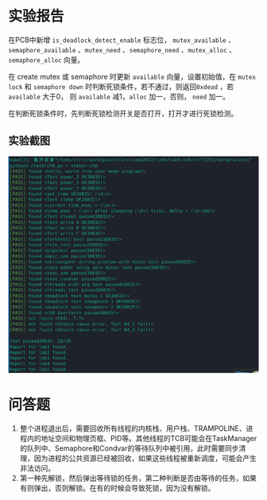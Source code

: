 # 实验报告
在PCB中新增 `is_deadlock_detect_enable` 标志位， `mutex_available` 、`semaphore_available` 、`mutex_need` 、`semaphore_need` 、`mutex_alloc` 、`semaphore_alloc` 向量。

在 create mutex 或 semaphore 时更新 `available` 向量，设置初始值，在 `mutex lock` 和 `semaphore down` 时判断死锁条件，若不通过，则返回`0xdead` ，若 `available` 大于0， 则 `available` 减1，`alloc` 加一，否则， `need` 加一。

在判断死锁条件时，先判断死锁检测开关是否打开，打开才进行死锁检测。

## 实验截图
![](../image/Pasted-image-20220830080119.png)

# 问答题
1. 整个进程退出后，需要回收所有线程的内核栈、用户栈、TRAMPOLINE、进程内的地址空间和物理页框、PID等。其他线程的TCB可能会在TaskManager的队列中、Semaphore和Condvar的等待队列中被引用，此时需要同步清理，因为进程的公共资源已经被回收，如果这些线程被重新调度，可能会产生非法访问。
2. 第一种先解锁，然后弹出等待锁的任务，第二种判断是否由等待的任务，如果有则弹出，否则解锁。在有的时候会导致死锁，因为没有解锁。